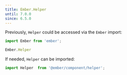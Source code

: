 ```yaml
---
title: Ember.Helper
until: 7.0.0
since: 6.5.0
---
```



Previously, `Helper` could be accessed via the `Ember` import:
```js
import Ember from 'ember';

Ember.Helper
```

If needed, `Helper` can be imported:
```js
import Helper  from '@ember/component/helper';
```
